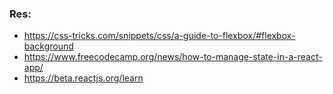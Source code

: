### Res:
- https://css-tricks.com/snippets/css/a-guide-to-flexbox/#flexbox-background
- https://www.freecodecamp.org/news/how-to-manage-state-in-a-react-app/
- https://beta.reactjs.org/learn